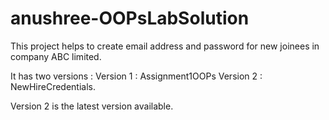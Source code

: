 # anushree-OOPsLabSolution

This project helps to create email address and password for new joinees in company ABC limited.

It has two versions :
Version 1 :  Assignment1OOPs
Version 2 : NewHireCredentials. 

Version 2 is the latest version available.
